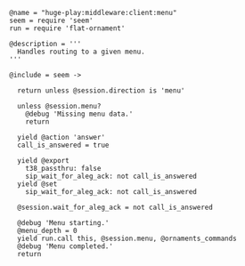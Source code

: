     @name = "huge-play:middleware:client:menu"
    seem = require 'seem'
    run = require 'flat-ornament'

    @description = '''
      Handles routing to a given menu.
    '''

    @include = seem ->

      return unless @session.direction is 'menu'

      unless @session.menu?
        @debug 'Missing menu data.'
        return

      yield @action 'answer'
      call_is_answered = true

      yield @export
        t38_passthru: false
        sip_wait_for_aleg_ack: not call_is_answered
      yield @set
        sip_wait_for_aleg_ack: not call_is_answered

      @session.wait_for_aleg_ack = not call_is_answered

      @debug 'Menu starting.'
      @menu_depth = 0
      yield run.call this, @session.menu, @ornaments_commands
      @debug 'Menu completed.'
      return

